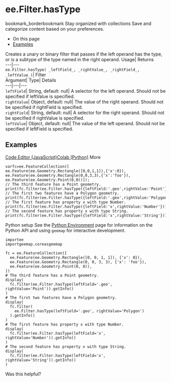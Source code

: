  
#  ee.Filter.hasType 
bookmark_borderbookmark Stay organized with collections  Save and categorize content based on your preferences.
  * On this page
  * [Examples](https://developers.google.com/earth-engine/apidocs/ee-filter-hastype#examples)


Creates a unary or binary filter that passes if the left operand has the type, or is a subtype of the type named in the right operand. 
Usage| Returns  
---|---  
`ee.Filter.hasType( _leftField_, _rightValue_, _rightField_, _leftValue_)`| Filter  
Argument| Type| Details  
---|---|---  
`leftField`| String, default: null| A selector for the left operand. Should not be specified if leftValue is specified.  
`rightValue`| Object, default: null| The value of the right operand. Should not be specified if rightField is specified.  
`rightField`| String, default: null| A selector for the right operand. Should not be specified if rightValue is specified.  
`leftValue`| Object, default: null| The value of the left operand. Should not be specified if leftField is specified.  
## Examples
[Code Editor (JavaScript)](https://developers.google.com/earth-engine/apidocs/ee-filter-hastype#code-editor-javascript-sample)[Colab (Python)](https://developers.google.com/earth-engine/apidocs/ee-filter-hastype#colab-python-sample) More
```
varfc=ee.FeatureCollection([
ee.Feature(ee.Geometry.Rectangle([0,0,1,1]),{'x':0}),
ee.Feature(ee.Geometry.Rectangle(0,0,3,3),{'x':'foo'}),
ee.Feature(ee.Geometry.Point(0,0))]);
// The third feature has a Point geometry.
print(fc.filter(ee.Filter.hasType({leftField:'.geo',rightValue:'Point'})));
// The first two features have a Polygon geometry.
print(fc.filter(ee.Filter.hasType({leftField:'.geo',rightValue:'Polygon'})));
// The first feature has property x with type Number.
print(fc.filter(ee.Filter.hasType({leftField:'x',rightValue:'Number'})));
// The second feature has property x with type String.
print(fc.filter(ee.Filter.hasType({leftField:'x',rightValue:'String'})));
```
Python setup
See the [ Python Environment](https://developers.google.com/earth-engine/guides/python_install) page for information on the Python API and using `geemap` for interactive development.
```
importee
importgeemap.coreasgeemap
```
```
fc = ee.FeatureCollection([
  ee.Feature(ee.Geometry.Rectangle([0, 0, 1, 1]), {'x': 0}),
  ee.Feature(ee.Geometry.Rectangle(0, 0, 3, 3), {'x': 'foo'}),
  ee.Feature(ee.Geometry.Point(0, 0)),
])
# The third feature has a Point geometry.
display(
  fc.filter(ee.Filter.hasType(leftField='.geo', rightValue='Point')).getInfo()
)
# The first two features have a Polygon geometry.
display(
  fc.filter(
    ee.Filter.hasType(leftField='.geo', rightValue='Polygon')
  ).getInfo()
)
# The first feature has property x with type Number.
display(
  fc.filter(ee.Filter.hasType(leftField='x', rightValue='Number')).getInfo()
)
# The second feature has property x with type String.
display(
  fc.filter(ee.Filter.hasType(leftField='x', rightValue='String')).getInfo()
)
```

Was this helpful?
